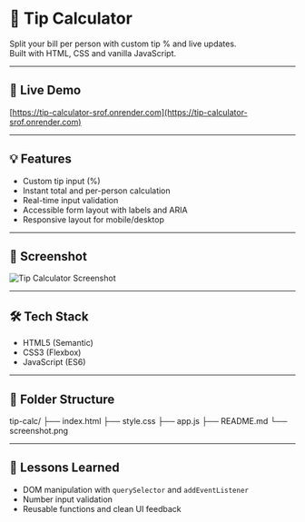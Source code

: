 # 🧮 Tip Calculator

Split your bill per person with custom tip % and live updates.  
Built with HTML, CSS and vanilla JavaScript.

---

## 🚀 Live Demo  
[https://tip-calculator-srof.onrender.com](https://tip-calculator-srof.onrender.com)


---

## 💡 Features
- Custom tip input (%)
- Instant total and per-person calculation
- Real-time input validation
- Accessible form layout with labels and ARIA
- Responsive layout for mobile/desktop

---

## 📸 Screenshot  
![Tip Calculator Screenshot](./screenshot.png)

---

## 🛠️ Tech Stack
- HTML5 (Semantic)
- CSS3 (Flexbox)
- JavaScript (ES6)

---

## 📂 Folder Structure

tip-calc/
├── index.html
├── style.css
├── app.js
├── README.md
└── screenshot.png

---

## 🧠 Lessons Learned
- DOM manipulation with `querySelector` and `addEventListener`
- Number input validation
- Reusable functions and clean UI feedback

